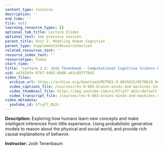 ```yaml
---
content_type: resource
description: ''
end_time: ''
file: null
learning_resource_types: []
optional_tab_title: Lecture Slides
optional_text: See previous session.
parent_title: Unit 2. Modeling Human Cognition
parent_type: SupplementalResourceSection
related_resources_text: ''
resource_index_text: ''
resourcetype: Video
start_time: ''
title: 'Lecture 2.2: Josh Tenenbaum - Computational Cognitive Science Part 2'
uid: ad181bfe-8767-4492-8b88-a43c887f70d3
video_files:
  archive_url: https://archive.org/download/MITRES.9-003SU15/MITRES9_003SU15_Lecture_2-2_300k.mp4
  video_captions_file: /courses/res-9-003-brains-minds-and-machines-summer-course-summer-2015/4170e12a222755cf8b51d9266dfca2aa_hfryF7_QU2c.vtt
  video_thumbnail_file: https://img.youtube.com/vi/hfryF7_QU2c/default.jpg
  video_transcript_file: /courses/res-9-003-brains-minds-and-machines-summer-course-summer-2015/7c0e2b0e03e2219a88722b55a884b91b_hfryF7_QU2c.pdf
video_metadata:
  youtube_id: hfryF7_QU2c
---
```


**Description:** Exploring how humans learn new concepts and make intelligent inferences from little experience. Using probabilistic generative models to reason about the physical and social world, and provide rich causal explanations of behavior.

**Instructor:** Josh Tenenbaum